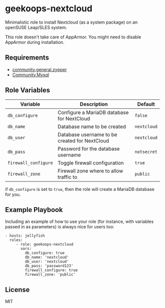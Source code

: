 geekoops-nextcloud
==================

Minimalistic role to install Nextcloud (as a system package) on an openSUSE Leap/SLES system.

This role doesn't take care of AppArmor. You might need to disable AppArmor during installation.

Requirements
------------

* [community.general.zypper](https://docs.ansible.com/ansible/latest/collections/community/general/zypper_module.html)
* [Community.Mysql](https://docs.ansible.com/ansible/latest/collections/community/mysql/)

Role Variables
--------------

| Variable | Description | Default |
|----------|-------------|---------|
| `db_configure` | Configure a MariaDB database for NextCloud | `false` |
| `db_name` | Database name to be created | `nextcloud` |
| `db_user` | Database username to be created for NextCloud | `nextcloud` |
| `db_pass` | Password for the database username | `notsecret` |
| `firewall_configure` | Toggle firewall configuration | `true` |
| `firewall_zone` | Firewall zone where to allow traffic to | `public` |

if `db_configure` is set to `true`, then the role will create a MariaDB database for you.

Example Playbook
----------------

Including an example of how to use your role (for instance, with variables passed in as parameters) is always nice for users too:

    - hosts: jellyfish
      roles:
         - role: geekoops-nextcloud
           vars:
             db_configure: true
             db_name: 'nextcloud'
             db_user: 'nextcloud'
             db_pass: 'password123'
             firewall_configure: true
             firewall_zone: 'public'

License
-------

MIT

